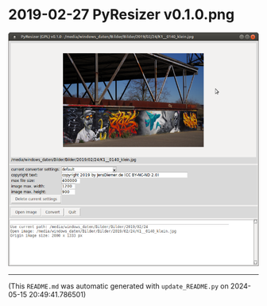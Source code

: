 
# 2019-02-27 PyResizer v0.1.0.png

![2019-02-27 PyResizer v0.1.0.png](https://raw.githubusercontent.com/jedie/jedie.github.io/master/screenshots/PyResizer/2019-02-27%20PyResizer%20v0.1.0.png "2019-02-27 PyResizer v0.1.0.png")

----
(This `README.md` was automatic generated with `update_README.py` on 2024-05-15 20:49:41.786501)
